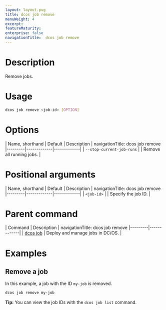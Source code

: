 ```yaml
---
layout: layout.pug
title: dcos job remove
menuWeight: 4
excerpt:
featureMaturity:
enterprise: false
navigationTitle:  dcos job remove
---
```


<!-- This source repo for this topic is https://github.com/dcos/dcos-docs -->

    
# Description
Remove jobs.

# Usage

```bash
dcos job remove <job-id> [OPTION]
```

# Options

| Name, shorthand | Default | Description |
navigationTitle:  dcos job remove
|---------|-------------|-------------|
| `--stop-current-job-runs`   |             |  Remove all running jobs. |

# Positional arguments

| Name, shorthand | Default | Description |
navigationTitle:  dcos job remove
|---------|-------------|-------------|
| `<job-id>`   |             |  Specify the job ID. |

# Parent command

| Command | Description |
navigationTitle:  dcos job remove
|---------|-------------|
| [dcos job](/docs/1.9/cli/command-reference/dcos-job/) |  Deploy and manage jobs in DC/OS. |

# Examples

## Remove a job

In this example, a job with the ID `my-job` is removed.

```bash
dcos job remove my-job
```

**Tip:** You can view the job IDs with the `dcos job list` command.
